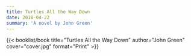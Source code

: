 ```yaml
---
title: Turtles All the Way Down
date: 2018-04-22
summary: 'A novel by John Green'
---
```


{{< booklist/book
title="Turtles All the Way Down"
author="John Green"
cover="cover.jpg"
format="Print" >}}
